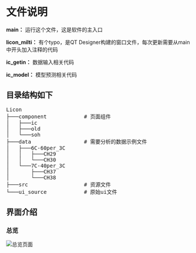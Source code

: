 # 文件说明
**main：** 运行这个文件，这是软件的主入口

**licon_milti：** 有个typo，是QT Designer构建的窗口文件，每次更新需要从main中开头加入注释的代码

**ic_getin：** 数据输入相关代码

**ic_model：** 模型预测相关代码

## 目录结构如下
<pre>
Licon
├───component            # 页面组件
│   ├───ic
│   ├───old
│   └───soh
├───data                 # 需要分析的数据示例文件
│   ├───6C-60per_3C
│   │   ├───CH29
│   │   └───CH30
│   └───7C-40per_3C
│       ├───CH37
│       └───CH38
├───src                  # 资源文件
└───ui_source            # 原始ui文件
</pre>

## 界面介绍
### 总览
![总览页面](.src/界面总览.jpg)

